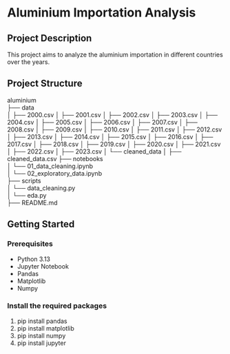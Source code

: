 # Aluminium Importation Analysis

## Project Description
This project aims to analyze the aluminium importation in different countries over the years.

## Project Structure  
aluminium  
├── data  
│   ├── 2000.csv
│   ├── 2001.csv
│   ├── 2002.csv
│   ├── 2003.csv
│   ├── 2004.csv
│   ├── 2005.csv
│   ├── 2006.csv
│   ├── 2007.csv
│   ├── 2008.csv
│   ├── 2009.csv
│   ├── 2010.csv
│   ├── 2011.csv
│   ├── 2012.csv
│   ├── 2013.csv
│   ├── 2014.csv
│   ├── 2015.csv
│   ├── 2016.csv
│   ├── 2017.csv
│   ├── 2018.csv
│   ├── 2019.csv
│   ├── 2020.csv
│   ├── 2021.csv
│   ├── 2022.csv
│   ├── 2023.csv
│   └── cleaned_data
│       ├── cleaned_data.csv
├── notebooks  
│   └── 01_data_cleaning.ipynb  
│   └── 02_exploratory_data.ipynb  
├── scripts  
│   └── data_cleaning.py  
│   └── eda.py  
├── README.md


## Getting Started
### Prerequisites
- Python 3.13
- Jupyter Notebook
- Pandas
- Matplotlib
- Numpy

### Install the required packages
1. pip install pandas
2. pip install matplotlib
3. pip install numpy
4. pip install jupyter
